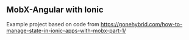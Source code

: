## MobX-Angular with Ionic ##

Example project based on code from https://gonehybrid.com/how-to-manage-state-in-ionic-apps-with-mobx-part-1/
